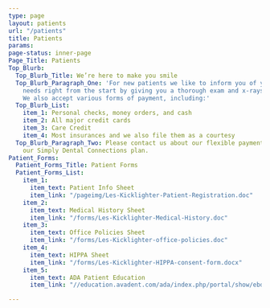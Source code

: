 ```yaml
---
type: page
layout: patients
url: "/patients"
title: Patients
params: 
page-status: inner-page
Page_Title: Patients
Top_Blurb:
  Top_Blurb_Title: We’re here to make you smile
  Top_Blurb_Paragraph_One: 'For new patients we like to inform you of your treatment
    needs right from the start by giving you a thorough exam and x-rays as needed.
    We also accept various forms of payment, including:'
  Top_Blurb_List:
    item_1: Personal checks, money orders, and cash
    item_2: All major credit cards
    item_3: Care Credit
    item_4: Most insurances and we also file them as a courtesy
  Top_Blurb_Paragraph_Two: Please contact us about our flexible payment options including
    our Simply Dental Connections plan.
Patient_Forms:
  Patient_Forms_Title: Patient Forms
  Patient_Forms_List:
    item_1:
      item_text: Patient Info Sheet
      item_link: "/pageimg/Les-Kicklighter-Patient-Registration.doc"
    item_2:
      item_text: Medical History Sheet
      item_link: "/forms/Les-Kicklighter-Medical-History.doc"
    item_3:
      item_text: Office Policies Sheet
      item_link: "/forms/Les-Kicklighter-office-policies.doc"
    item_4:
      item_text: HIPPA Sheet
      item_link: "/forms/Les-Kicklighter-HIPPA-consent-form.docx"
    item_5:
      item_text: ADA Patient Education
      item_link: "//education.avadent.com/ada/index.php/portal/show/ebdd4124ea673a"

---
```

